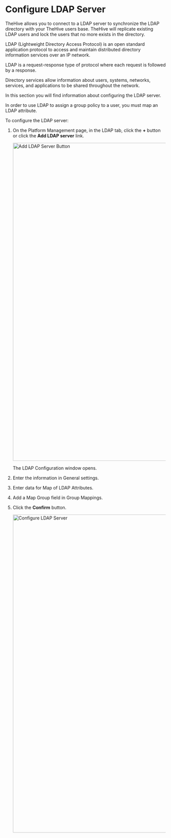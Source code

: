 # Configure LDAP Server

TheHive allows you to connect to a LDAP server to synchronize the LDAP directory with your TheHive users base. TheHive will replicate existing LDAP users and lock the users that no more exists in the directory.

LDAP (Lightweight Directory Access Protocol) is an open standard application protocol to access and maintain distributed directory information services over an IP network. 

LDAP is a request-response type of protocol where each request is followed by a response.

Directory services allow information about users, systems, networks, services, and applications to be shared throughout the network.

In this section you will find information about configuring the LDAP server.

In order to use LDAP to assign a group policy to a user, you must map an LDAP attribute.

To configure the LDAP server:

1. On the Platform Management page, in the LDAP tab, click the **+** button or click the **Add LDAP server** link.

    <img src="../images/add-ldap-server-button.png" alt="Add LDAP Server Button" width="1000" height="1000"/>

    The LDAP Configuration window opens.

1. Enter the information in General settings.
1. Enter data for Map of LDAP Attributes. 
1. Add a Map Group field in Group Mappings.
1. Click the **Confirm** button.


    <img src="../images/configure-ldap-server-details.png" alt="Configure LDAP Server" width="1000" height="1000"/>